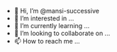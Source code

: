 - 👋 Hi, I’m @mansi-successive
- 👀 I’m interested in ...
- 🌱 I’m currently learning ...
- 💞️ I’m looking to collaborate on ...
- 📫 How to reach me ...

<!---
mansi-successive/mansi-successive is a ✨ special ✨ repository because its `README.md` (this file) appears on your GitHub profile.
You can click the Preview link to take a look at your changes.
--->
